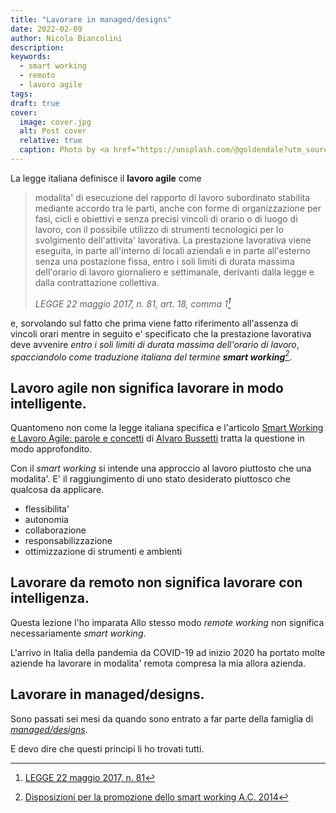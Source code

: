 ```yaml
---
title: "Lavorare in managed/designs"
date: 2022-02-09
author: Nicola Biancolini
description: 
keywords: 
  - smart working
  - remoto
  - lavoro agile
tags:
draft: true
cover:
  image: cover.jpg
  alt: Post cover
  relative: true
  caption: Photo by <a href="https://unsplash.com/@goldendale?utm_source=unsplash&utm_medium=referral&utm_content=creditCopyText">Dinu J Nair</a> on <a href="https://unsplash.com/?utm_source=unsplash&utm_medium=referral&utm_content=creditCopyText">Unsplash</a>
---
```


La legge italiana definisce il **lavoro agile** come

> modalita' di esecuzione del rapporto di lavoro subordinato stabilita mediante accordo tra le parti, anche con forme di organizzazione per fasi, cicli e obiettivi e senza precisi vincoli di orario o di luogo di lavoro, con il possibile utilizzo di strumenti tecnologici per lo svolgimento dell'attivita' lavorativa. La prestazione lavorativa viene eseguita, in parte all'interno di locali aziendali e in parte all'esterno senza una postazione fissa, entro i soli limiti di durata massima dell'orario di lavoro giornaliero e settimanale, derivanti dalla legge e dalla contrattazione collettiva.
>
> <cite>LEGGE 22 maggio 2017, n. 81, art. 18, comma 1[^1]</cite>

[^1]: [LEGGE 22 maggio 2017, n. 81](https://www.normattiva.it/uri-res/N2Ls?urn:nir:stato:legge:2017-05-22;81)

e, sorvolando sul fatto che prima viene fatto riferimento all'assenza di vincoli orari mentre in seguito e' specificato che la prestazione lavorativa deve avvenire *entro i soli limiti di durata massima dell'orario di lavoro*, <cite>spacciandolo come traduzione italiana del termine **smart working**[^2]</cite>.

[^2]: [Disposizioni per la promozione dello smart working 
A.C. 2014](http://documenti.camera.it/Leg17/Dossier/pdf/LA0519.pdf)

## Lavoro agile non significa lavorare in modo intelligente.

Quantomeno non come la legge italiana specifica e l'articolo [Smart Working e Lavoro Agile: parole e concetti](https://www.linkedin.com/pulse/smart-working-e-lavoro-agile-parole-concetti-alvaro-busetti/) di [Alvaro Bussetti](https://www.linkedin.com/in/abusetti/) tratta la questione in modo approfondito.

Con il *smart working* si intende una approccio al lavoro piuttosto che una modalita'. E' il raggiungimento di uno stato desiderato piuttosco che qualcosa da applicare.

  - flessibilita'
  - autonomia
  - collaborazione
  - responsabilizzazione
  - ottimizzazione di strumenti e ambienti


## Lavorare da remoto non significa lavorare con intelligenza.

Questa lezione l'ho imparata 
Allo stesso modo *remote working* non significa necessariamente *smart working*.

L'arrivo in Italia della pandemia da COVID-19 ad inizio 2020 ha portato molte aziende ha lavorare in modalita' remota compresa la mia allora azienda.



## Lavorare in managed/designs.

Sono passati sei mesi da quando sono entrato a far parte della famiglia di [*managed/designs*](https://www.manageddesigns.it/).

E devo dire che questi principi li ho trovati tutti.
